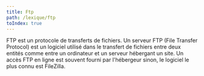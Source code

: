 ```yaml
---
title: Ftp
path: /lexique/ftp
toIndex: true
---
```


FTP est un protocole de transferts de fichiers. Un serveur FTP (File Transfer Protocol) est un logiciel utilisé dans le transfert de fichiers entre deux entités comme entre un ordinateur et un serveur hébergant un site. Un accès FTP en ligne est souvent fourni par l'hébergeur sinon, le logiciel le plus connu est FileZilla.
